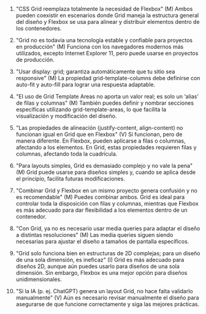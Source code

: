 1. "CSS Grid reemplaza totalmente la necesidad de Flexbox"
(M) Ambos pueden coexistir en escenarios donde Grid maneja la estructura general del diseño y Flexbox se usa para alinear y distribuir elementos dentro de los contenedores.

2. "Grid no es todavía una tecnología estable y confiable para proyectos en producción"
(M) Funciona con los navegadores modernos más utilizados, excepto Internet Explorer 11, pero puede usarse en proyectos de producción.

3. "Usar display: grid; garantiza automáticamente que tu sitio sea responsive"
(M) La propiedad grid-template-columns debe definirse con auto-fit y auto-fill para lograr una respuesta adaptable.

4. "El uso de Grid Template Areas no aporta un valor real; es solo un ‘alias’ de filas y columnas"
(M) También puedes definir y nombrar secciones específicas utilizando grid-template-areas, lo que facilita la visualización y modificación del diseño.

5. "Las propiedades de alineación (justify-content, align-content) no funcionan igual en Grid que en Flexbox"
(V) Sí funcionan, pero de manera diferente. En Flexbox, pueden aplicarse a filas o columnas, afectando a los elementos. En Grid, estas propiedades requieren filas y columnas, afectando toda la cuadrícula.

6. "Para layouts simples, Grid es demasiado complejo y no vale la pena"
(M) Grid puede usarse para diseños simples y, cuando se aplica desde el principio, facilita futuras modificaciones.

7. "Combinar Grid y Flexbox en un mismo proyecto genera confusión y no es recomendable"
(M) Puedes combinar ambos. Grid es ideal para controlar toda la disposición con filas y columnas, mientras que Flexbox es más adecuado para dar flexibilidad a los elementos dentro de un contenedor.

8. "Con Grid, ya no es necesario usar media queries para adaptar el diseño a distintas resoluciones"
(M) Las media queries siguen siendo necesarias para ajustar el diseño a tamaños de pantalla específicos.

9. "Grid solo funciona bien en estructuras de 2D complejas; para un diseño de una sola dimensión, es ineficaz"
(I) Grid es más adecuado para diseños 2D, aunque aún puedes usarlo para diseños de una sola dimensión. Sin embargo, Flexbox es una mejor opción para diseños unidimensionales.

10. "Si la IA (p. ej. ChatGPT) genera un layout Grid, no hace falta validarlo manualmente"
(V) Aún es necesario revisar manualmente el diseño para asegurarse de que funcione correctamente y siga las mejores prácticas.
